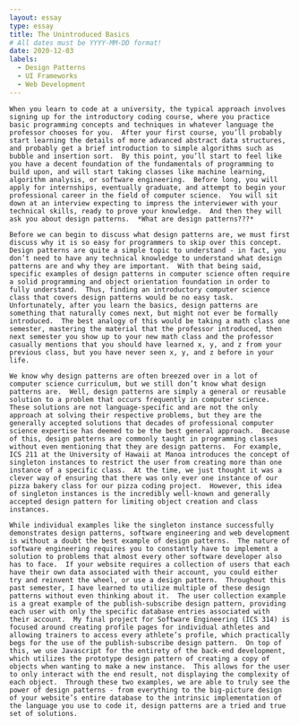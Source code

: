```yaml
---
layout: essay
type: essay
title: The Unintroduced Basics
# All dates must be YYYY-MM-DD format!
date: 2020-12-03
labels:
  - Design Patterns
  - UI Frameworks
  - Web Development
---
```


	When you learn to code at a university, the typical approach involves signing up for the introductory coding course, where you practice basic programming concepts and techniques in whatever language the professor chooses for you.  After your first course, you’ll probably start learning the details of more advanced abstract data structures, and probably get a brief introduction to simple algorithms such as bubble and insertion sort.  By this point, you’ll start to feel like you have a decent foundation of the fundamentals of programming to build upon, and will start taking classes like machine learning, algorithm analysis, or software engineering.  Before long, you will apply for internships, eventually graduate, and attempt to begin your professional career in the field of computer science.  You will sit down at an interview expecting to impress the interviewer with your technical skills, ready to prove your knowledge.  And then they will ask you about design patterns.  *What are design patterns???*

	Before we can begin to discuss what design patterns are, we must first discuss why it is so easy for programmers to skip over this concept.  Design patterns are quite a simple topic to understand - in fact, you don’t need to have any technical knowledge to understand what design patterns are and why they are important.  With that being said, specific examples of design patterns in computer science often require a solid programming and object orientation foundation in order to fully understand.  Thus, finding an introductory computer science class that covers design patterns would be no easy task.  Unfortunately, after you learn the basics, design patterns are something that naturally comes next, but might not ever be formally introduced.  The best analogy of this would be taking a math class one semester, mastering the material that the professor introduced, then next semester you show up to your new math class and the professor casually mentions that you should have learned x, y, and z from your previous class, but you have never seen x, y, and z before in your life.  

	We know why design patterns are often breezed over in a lot of computer science curriculum, but we still don’t know what design patterns are.  Well, design patterns are simply a general or reusable solution to a problem that occurs frequently in computer science.  These solutions are not language-specific and are not the only approach at solving their respective problems, but they are the generally accepted solutions that decades of professional computer science expertise has deemed to be the best general approach.  Because of this, design patterns are commonly taught in programming classes without even mentioning that they are design patterns.  For example, ICS 211 at the University of Hawaii at Manoa introduces the concept of singleton instances to restrict the user from creating more than one instance of a specific class.  At the time, we just thought it was a clever way of ensuring that there was only ever one instance of our pizza bakery class for our pizza coding project.  However, this idea of singleton instances is the incredibly well-known and generally accepted design pattern for limiting object creation and class instances.  

	While individual examples like the singleton instance successfully demonstrates design patterns, software engineering and web development is without a doubt the best example of design patterns.  The nature of software engineering requires you to constantly have to implement a solution to problems that almost every other software developer also has to face.  If your website requires a collection of users that each have their own data associated with their account, you could either try and reinvent the wheel, or use a design pattern.  Throughout this past semester, I have learned to utilize multiple of these design patterns without even thinking about it.  The user collection example is a great example of the publish-subscribe design pattern, providing each user with only the specific database entries associated with their account.  My final project for Software Engineering (ICS 314) is focused around creating profile pages for individual athletes and allowing trainers to access every athlete’s profile, which practically begs for the use of the publish-subscribe design pattern.  On top of this, we use Javascript for the entirety of the back-end development, which utilizes the prototype design pattern of creating a copy of objects when wanting to make a new instance.  This allows for the user to only interact with the end result, not displaying the complexity of each object.  Through these two examples, we are able to truly see the power of design patterns - from everything to the big-picture design of your website’s entire database to the intrinsic implementation of the language you use to code it, design patterns are a tried and true set of solutions.
